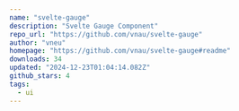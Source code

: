 ```yaml
---
name: "svelte-gauge"
description: "Svelte Gauge Component"
repo_url: "https://github.com/vnau/svelte-gauge"
author: "vneu"
homepage: "https://github.com/vnau/svelte-gauge#readme"
downloads: 34
updated: "2024-12-23T01:04:14.082Z"
github_stars: 4
tags: 
  - ui
---
```

